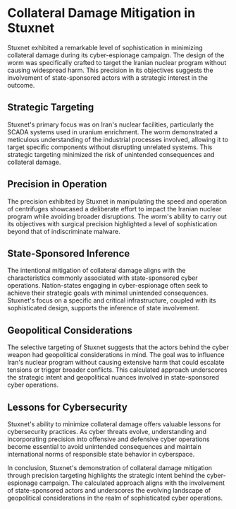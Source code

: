 # Collateral Damage Mitigation in Stuxnet

Stuxnet exhibited a remarkable level of sophistication in minimizing collateral damage during its cyber-espionage campaign. The design of the worm was specifically crafted to target the Iranian nuclear program without causing widespread harm. This precision in its objectives suggests the involvement of state-sponsored actors with a strategic interest in the outcome.

## Strategic Targeting

Stuxnet's primary focus was on Iran's nuclear facilities, particularly the SCADA systems used in uranium enrichment. The worm demonstrated a meticulous understanding of the industrial processes involved, allowing it to target specific components without disrupting unrelated systems. This strategic targeting minimized the risk of unintended consequences and collateral damage.

## Precision in Operation

The precision exhibited by Stuxnet in manipulating the speed and operation of centrifuges showcased a deliberate effort to impact the Iranian nuclear program while avoiding broader disruptions. The worm's ability to carry out its objectives with surgical precision highlighted a level of sophistication beyond that of indiscriminate malware.

## State-Sponsored Inference

The intentional mitigation of collateral damage aligns with the characteristics commonly associated with state-sponsored cyber operations. Nation-states engaging in cyber-espionage often seek to achieve their strategic goals with minimal unintended consequences. Stuxnet's focus on a specific and critical infrastructure, coupled with its sophisticated design, supports the inference of state involvement.

## Geopolitical Considerations

The selective targeting of Stuxnet suggests that the actors behind the cyber weapon had geopolitical considerations in mind. The goal was to influence Iran's nuclear program without causing extensive harm that could escalate tensions or trigger broader conflicts. This calculated approach underscores the strategic intent and geopolitical nuances involved in state-sponsored cyber operations.

## Lessons for Cybersecurity

Stuxnet's ability to minimize collateral damage offers valuable lessons for cybersecurity practices. As cyber threats evolve, understanding and incorporating precision into offensive and defensive cyber operations become essential to avoid unintended consequences and maintain international norms of responsible state behavior in cyberspace.

In conclusion, Stuxnet's demonstration of collateral damage mitigation through precision targeting highlights the strategic intent behind the cyber-espionage campaign. The calculated approach aligns with the involvement of state-sponsored actors and underscores the evolving landscape of geopolitical considerations in the realm of sophisticated cyber operations.
